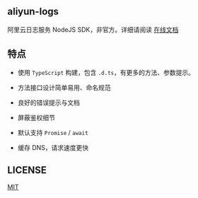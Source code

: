 ## aliyun-logs

阿里云日志服务 NodeJS SDK，非官方。详细请阅读 [在线文档](https://aliyun-logs.now.sh/)

## 特点

  - 使用 `TypeScript` 构建，包含 `.d.ts`，有更多的方法、参数提示。
  
  - 方法接口设计简单易用、命名规范
  
  - 良好的错误提示与文档
  
  - 屏蔽鉴权细节
  
  - 默认支持 `Promise` / `await`
  
  - 缓存 DNS，请求速度更快

## LICENSE
[MIT](LICENSE)
